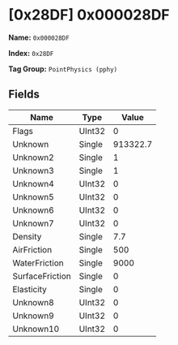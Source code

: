 # [0x28DF] 0x000028DF

**Name:** ```0x000028DF```

**Index:** ```0x28DF```

**Tag Group:** ```PointPhysics (pphy)```

## Fields

Name	| Type	| Value
---	|---	|---	|
Flags	|UInt32	|0
Unknown	|Single	|913322.7
Unknown2	|Single	|1
Unknown3	|Single	|1
Unknown4	|UInt32	|0
Unknown5	|UInt32	|0
Unknown6	|UInt32	|0
Unknown7	|UInt32	|0
Density	|Single	|7.7
AirFriction	|Single	|500
WaterFriction	|Single	|9000
SurfaceFriction	|Single	|0
Elasticity	|Single	|0
Unknown8	|UInt32	|0
Unknown9	|UInt32	|0
Unknown10	|UInt32	|0


